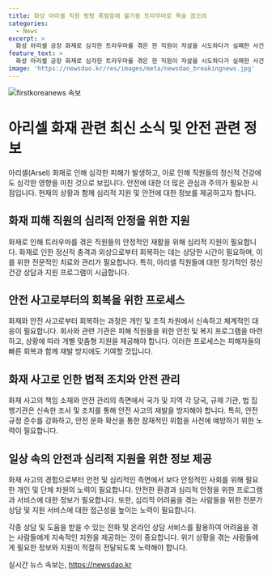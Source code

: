 ```yaml
---
title: 화성 아리셀 직원 펑펑 폭발음에 불기둥 트라우마로 목숨 끊으려
categories:
  - News
excerpt: >
  화성 아리셀 공장 화재로 심각한 트라우마를 겪은 한 직원이 자살을 시도하다가 실패한 사건이 발생했다. 해당 직원은 현장에서 참사를 목격한 것으로 알려졌으며, 치료를 받고 있다. 이와 별개로 경찰은 아리셀 관계자와 인력 파견업체 관계자 등 5명을 형사 입건하고, 고용당국은 외국인 노동자들의 불법 파견 의혹을 조사 중이다. 이에 따른 심리적 어려움을 겪는 사람들을 위해 다양한 상담 전화 및 상담 애플리케이션이 제공되고 있다. (총 글자 수: 181)
feature_text: >
  화성 아리셀 공장 화재로 심각한 트라우마를 겪은 한 직원이 자살을 시도하다가 실패한 사건이 발생했다. 해당 직원은 현장에서 참사를 목격한 것으로 알려졌으며, 치료를 받고 있다. 이와 별개로 경찰은 아리셀 관계자와 인력 파견업체 관계자 등 5명을 형사 입건하고, 고용당국은 외국인 노동자들의 불법 파견 의혹을 조사 중이다. 이에 따른 심리적 어려움을 겪는 사람들을 위해 다양한 상담 전화 및 상담 애플리케이션이 제공되고 있다. (총 글자 수: 181)
image: 'https://newsdao.kr/res/images/meta/newsdao_breakingnews.jpg'
---
```


<p><img src="https://newsdao.kr/res/images/meta/newsdao_breakingnews.jpg" alt="firstkoreanews 속보" /></p>

<h1>아리셀 화재 관련 최신 소식 및 안전 관련 정보</h1>

<p>아리셀(Arsel) 화재로 인해 심각한 피해가 발생하고, 이로 인해 직원들의 정신적 건강에도 심각한 영향을 미친 것으로 보입니다. 안전에 대한 더 많은 관심과 주의가 필요한 시점입니다. 현재의 상황과 함께 심리적 지원 및 안전에 대한 정보를 제공하고자 합니다.</p>

<h2 data-ke-size="size26">화재 피해 직원의 심리적 안정을 위한 지원</h2>

<p data-ke-size="size16">화재로 인해 트라우마를 겪은 직원들의 안정적인 재활을 위해 심리적 지원이 필요합니다. 화재로 인한 정신적 충격과 외상으로부터 회복하는 데는 상당한 시간이 필요하며, 이를 위한 전문적인 치료와 관리가 필요합니다. 특히, 아리셀 직원들에 대한 정기적인 정신 건강 상담과 지원 프로그램이 시급합니다.</p>

<h2 data-ke-size="size26">안전 사고로부터의 회복을 위한 프로세스</h2>

<p data-ke-size="size16">화재와 안전 사고로부터 회복하는 과정은 개인 및 조직 차원에서 신속하고 체계적인 대응이 필요합니다. 회사와 관련 기관은 피해 직원들을 위한 안전 및 복지 프로그램을 마련하고, 상황에 따라 개별 맞춤형 지원을 제공해야 합니다. 이러한 프로세스는 피해자들의 빠른 회복과 함께 재발 방지에도 기여할 것입니다.</p>

<h2 data-ke-size="size26">화재 사고로 인한 법적 조치와 안전 관리</h2>

<p data-ke-size="size16">화재 사고의 책임 소재와 안전 관리의 측면에서 국가 및 지역 각 당국, 규제 기관, 법 집행기관은 신속한 조사 및 조치를 통해 안전 사고의 재발을 방지해야 합니다. 특히, 안전 규정 준수를 강화하고, 안전 문화 확산을 통한 잠재적인 위험을 사전에 예방하기 위한 노력이 필요합니다.</p>

<h2 data-ke-size="size26">일상 속의 안전과 심리적 지원을 위한 정보 제공</h2>

<p data-ke-size="size16">화재 사고의 경험으로부터 안전 및 심리적인 측면에서 보다 안정적인 사회를 위해 필요한 개인 및 단체 차원의 노력이 필요합니다. 안전한 환경과 심리적 안정을 위한 프로그램과 서비스에 대한 정보가 필요합니다. 또한, 심리적 어려움을 겪는 사람들을 위한 전문가 상담 및 지원 서비스에 대한 접근성을 높이는 노력이 필요합니다.</p>

<p>각종 상담 및 도움을 받을 수 있는 전화 및 온라인 상담 서비스를 활용하여 어려움을 겪는 사람들에게 지속적인 지원을 제공하는 것이 중요합니다. 위기 상황을 겪는 사람들에게 필요한 정보와 지원이 적절히 전달되도록 노력해야 합니다.</p>
실시간 뉴스 속보는, <a href="https://newsdao.kr" rel="dofollow">https://newsdao.kr</a>


